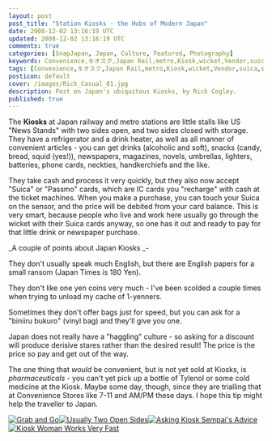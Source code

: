 ```yaml
---           
layout: post
post_title: "Station Kiosks - the Hubs of Modern Japan"
date: 2008-12-02 13:16:19 UTC
updated: 2008-12-02 13:16:19 UTC
comments: true
categories: [SnapJapan, Japan, Culture, Featured, Photography]
keywords: Convenience,キオスク,Japan Rail,metro,Kiosk,wicket,Vendor,suica,subway,japan
tags: [Convenience,キオスク,Japan Rail,metro,Kiosk,wicket,Vendor,suica,subway,japan]
posticon: default
cover: /images/Rick_Casual_01.jpg
description: Post on Japan's ubiquitous Kiosks, by Rick Cogley.
published: true
---
```

 

[](http://www.flickr.com/photos/81796435@N00/3038226322 "View 'Got Everything Except Meds' on Flickr.com")The **Kiosks** at Japan railway and metro stations are little stalls like US "News Stands" with two sides open, and two sides closed with storage. They have a refrigerator and a drink heater, as well as all manner of convenient articles - you can get drinks (alcoholic and soft), snacks (candy, bread, squid (yes!)), newspapers, magazines, novels, umbrellas, lighters, batteries, phone cards, neckties, handkerchiefs and the like. 


They take cash and process it very quickly, but they also now accept "Suica" or "Passmo" cards, which are IC cards you "recharge" with cash at the ticket machines. When you make a purchase, you can touch your Suica on the sensor, and the price will be debited from your card balance. This is very smart, because people who live and work here usually go through the wicket with their Suica cards anyway, so one has it out and ready to pay for that little drink or newspaper purchase. 


_A couple of points about Japan Kiosks _- 





They don't usually speak much English, but there are English papers for a small ransom (Japan Times is 180 Yen).


They don't like one yen coins very much - I've been scolded a couple times when trying to unload my cache of 1-yenners.


Sometimes they don't offer bags just for speed, but you can ask for a "biniiru bukuro" (vinyl bag) and they'll give you one.


Japan does not really have a "haggling" culture - so asking for a discount will produce derisive stares rather than the desired result! The price is the price so pay and get out of the way.





The one thing that _would_ be convenient, but is not yet sold at Kiosks, is _pharmaceuticals_ - you can't yet pick up a bottle of Tylenol or some cold medicine at the Kiosk. Maybe some day, though, since they are trialling that at Convenience Stores like 7-11 and AM/PM these days. I hope this tip might help the traveller to Japan. 

[![Grab and Go](http://farm4.static.flickr.com/3177/3038224600_f25a6ecc44_s.jpg)](http://www.flickr.com/photos/81796435@N00/3038224600 "View 'Grab and Go' on Flickr.com")[![Usually Two Open Sides](http://farm4.static.flickr.com/3289/3038223934_c1237dd6fe_s.jpg)](http://www.flickr.com/photos/81796435@N00/3038223934 "View 'Usually Two Open Sides' on Flickr.com")[![Asking Kiosk Sempai's Advice](http://farm4.static.flickr.com/3006/3037386261_0c84b63ece_s.jpg)](http://www.flickr.com/photos/81796435@N00/3037386261 "View 'Asking Kiosk Sempai's Advice' on Flickr.com")[![Kiosk Woman Works Very Fast](http://farm4.static.flickr.com/3202/3037385701_bb12377580_s.jpg)](http://www.flickr.com/photos/81796435@N00/3037385701 "View 'Kiosk Woman Works Very Fast' on Flickr.com")






